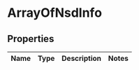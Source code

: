 # ArrayOfNsdInfo

## Properties
Name | Type | Description | Notes
------------ | ------------- | ------------- | -------------
